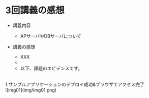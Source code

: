 # 3回講義の感想
* 講義内容
  - APサーバやDBサーバについて

* 講義の感想
  - XXX
  - 
  - 以下、課題のエビデンスです。<br>
<br>
1.サンプルアプリケーションのデプロイ成功&ブラウザでアクセス完了<br>
![img01](img/img01.png)<br>
